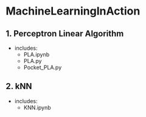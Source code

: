 # MachineLearningInAction

## 1. Perceptron Linear Algorithm

- includes:
  - PLA.ipynb
  - PLA.py
  - Pocket_PLA.py

## 2. kNN

- includes:
  - KNN.ipynb
